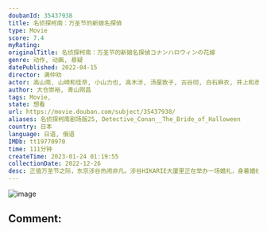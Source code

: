 ```yaml
---
doubanId: 35437938
title: 名侦探柯南：万圣节的新娘名探偵
type: Movie
score: 7.4
myRating: 
originalTitle: 名侦探柯南：万圣节的新娘名探偵コナンハロウィンの花嫁
genre: 动作, 动画, 悬疑
datePublished: 2022-04-15
director: 满仲劝
actor: 高山南, 山崎和佳奈, 小山力也, 高木涉, 汤屋敦子, 古谷彻, 白石麻衣, 井上和彦, 三木真一郎, 神奈延年, 东地宏树, 绿川光, 三宅健太, 山口由里子, 林原惠美
author: 大仓崇裕, 青山刚昌
tags: Movie, 
state: 想看
url: https://movie.douban.com/subject/35437938/
aliases: 名侦探柯南剧场版25, Detective_Conan__The_Bride_of_Halloween
country: 日本
language: 日语, 俄语
IMDb: tt19770970
time: 111分钟
createTime: 2023-01-24 01:19:55
collectionDate: 2022-12-26
desc: 正值万圣节之际，东京涉谷热闹非凡。涉谷HIKARIE大厦里正在举办一场婚礼，身着婚纱的便是——警视厅的佐藤警官。当柯南等宾客都在见证这场婚礼的时候，突如其来的暴徒向佐藤扑去！高木为了保护佐藤而受伤，好...
---
```


![image](p2883894742.jpg)

Comment: 
---


